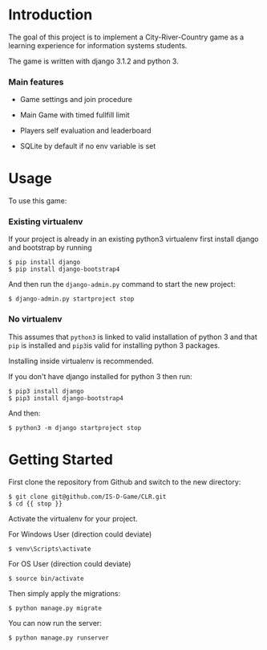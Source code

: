 # Introduction

The goal of this project is to implement a City-River-Country game as a learning experience for information systems students. 

The game is written with django 3.1.2 and python 3.


### Main features

* Game settings and join procedure

* Main Game with timed fullfill limit

* Players self evaluation and leaderboard

* SQLite by default if no env variable is set

# Usage

To use this game:

### Existing virtualenv

If your project is already in an existing python3 virtualenv first install django and bootstrap by running

    $ pip install django
    $ pip install django-bootstrap4
    
And then run the `django-admin.py` command to start the new project:

    $ django-admin.py startproject stop
      
### No virtualenv

This assumes that `python3` is linked to valid installation of python 3 and that `pip` is installed and `pip3`is valid
for installing python 3 packages.

Installing inside virtualenv is recommended.

If you don't have django installed for python 3 then run:

    $ pip3 install django
    $ pip3 install django-bootstrap4
    
And then:

    $ python3 -m django startproject stop
      


# Getting Started

First clone the repository from Github and switch to the new directory:

    $ git clone git@github.com/IS-D-Game/CLR.git
    $ cd {{ stop }}
    
    
Activate the virtualenv for your project.

For Windows User (direction could deviate)

    $ venv\Scripts\activate
    
For OS User (direction could deviate)

    $ source bin/activate
    
    
Then simply apply the migrations:

    $ python manage.py migrate
    

You can now run the server:

    $ python manage.py runserver
